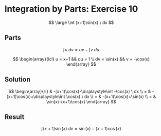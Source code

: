 # Integration by Parts: Exercise 10

$$
\large
\int (x+1)\sin(x) \ dx
$$

## Parts

$$
\int u \ dv = uv - \int v \ du
$$

$$
\begin{array}{lcl}
u = x+1 && du = 1
\\
dv = \sin(x) && v = -\cos(x)
\end{array}
$$

## Solution

$$
\begin{array}{rl}
& -(x+1)\cos(x)-\displaystyle\int -\cos(x) \ dx
\\
= & -(x+1)\cos(x)+\displaystyle\int \cos(x) \ dx
\\
= & -(x+1)\cos(x)+\sin(x)
\\
= & \sin(x)-(x+1)\cos(x)
\end{array}
$$

## Result

$$
\int (x+1)\sin(x) \ dx = \sin(x)-(x+1)\cos(x)
$$
